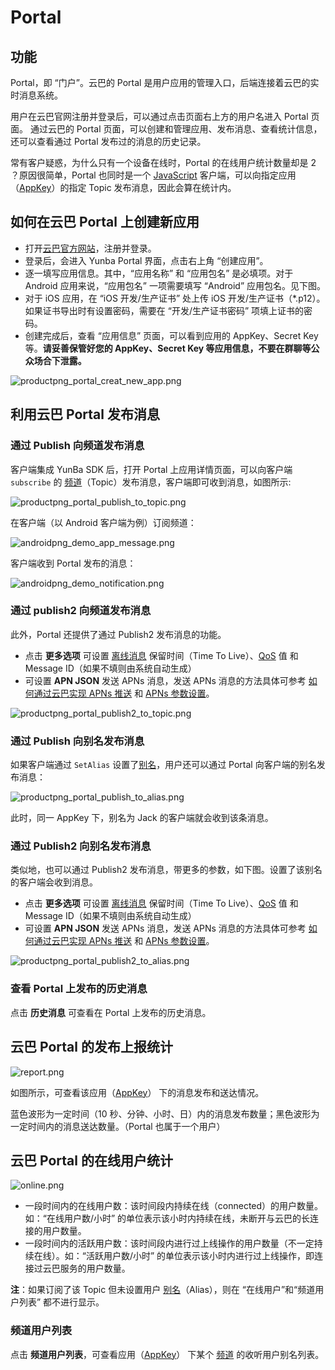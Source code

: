 # Portal

## 功能
Portal，即 “门户”。云巴的 Portal 是用户应用的管理入口，后端连接着云巴的实时消息系统。

用户在云巴官网注册并登录后，可以通过点击页面右上方的用户名进入 Portal 页面。 
通过云巴的 Portal 页面，可以创建和管理应用、发布消息、查看统计信息，还可以查看通过 Portal 发布过的消息的历史记录。

常有客户疑惑，为什么只有一个设备在线时，Portal 的在线用户统计数量却是 2 ？原因很简单，Portal 也同时是一个 [JavaScript](https://github.com/yunba/yunba-javascript-sdk) 客户端，可以向指定应用（[AppKey](product_kb_app_key.md)）的指定 Topic 发布消息，因此会算在统计内。

## 如何在云巴 Portal 上创建新应用

- 打开[云巴官方网站](https://yunba.io)，注册并登录。
- 登录后，会进入 Yunba Portal 界面，点击右上角 “创建应用”。
- 逐一填写应用信息。其中，“应用名称” 和 “应用包名” 是必填项。对于 Android 应用来说，“应用包名” 一项需要填写 “Android” 应用包名。见下图。
- 对于 iOS 应用，在 “iOS 开发/生产证书” 处上传 iOS 开发/生产证书（*.p12）。如果证书导出时有设置密码，需要在 “开发/生产证书密码” 项填上证书的密码。
- 创建完成后，查看 “应用信息” 页面，可以看到应用的 AppKey、Secret Key 等。**请妥善保管好您的 AppKey、Secret Key 等应用信息，不要在群聊等公众场合下泄露。**

![productpng_portal_creat_new_app.png](https://raw.githubusercontent.com/yunba/docs/master/image/productpng_portal_creat_new_app.png)


## 利用云巴 Portal 发布消息

### 通过 Publish 向频道发布消息


客户端集成 YunBa SDK 后，打开 Portal 上应用详情页面，可以向客户端 `subscribe` 的 [频道](product_kb_topic_and_alias.md)（Topic）发布消息，客户端即可收到消息，如图所示:

![productpng_portal_publish_to_topic.png](https://raw.githubusercontent.com/yunba/docs/master/image/productpng_portal_publish_to_topic.png)

在客户端（以 Android 客户端为例）订阅频道：

![androidpng_demo_app_message.png](https://raw.githubusercontent.com/yunba/docs/master/image/androidpng_demo_app_message.png)

客户端收到 Portal 发布的消息：

![androidpng_demo_notification.png](https://raw.githubusercontent.com/yunba/docs/master/image/androidpng_demo_notification.png)

### 通过 publish2 向频道发布消息

此外，Portal 还提供了通过 Publish2 发布消息的功能。

- 点击 **更多选项** 可设置 [离线消息](product_kb_offline_message.md) 保留时间（Time To Live）、[QoS](product_kb_qos.md) 值 和 Message ID（如果不填则由系统自动生成）
- 可设置 **APN JSON** 发送 APNs 消息，发送 APNs 消息的方法具体可参考 [如何通过云巴实现 APNs 推送](ios_kb_apns_implementation.md) 和 [APNs 参数设置](https://developer.apple.com/library/ios/documentation/NetworkingInternet/Conceptual/RemoteNotificationsPG/Chapters/TheNotificationPayload.html#//apple_ref/doc/uid/TP40008194-CH107-SW1)。

![productpng_portal_publish2_to_topic.png](https://raw.githubusercontent.com/yunba/docs/master/image/productpng_portal_publish2_to_topic.png)



### 通过 Publish 向别名发布消息


如果客户端通过 `SetAlias` 设置了[别名](Product_KB_TopicAndAlias)，用户还可以通过 Portal 向客户端的别名发布消息：

![productpng_portal_publish_to_alias.png](https://raw.githubusercontent.com/yunba/docs/master/image/productpng_portal_publish_to_alias.png)

此时，同一 AppKey 下，别名为 Jack 的客户端就会收到该条消息。

### 通过 Publish2 向别名发布消息

类似地，也可以通过 Publish2 发布消息，带更多的参数，如下图。设置了该别名的客户端会收到消息。

- 点击 **更多选项** 可设置 [离线消息](product_kb_offline_message.md) 保留时间（Time To Live）、[QoS](product_kb_qos.md) 值 和 Message ID（如果不填则由系统自动生成）
- 可设置 **APN JSON** 发送 APNs 消息，发送 APNs 消息的方法具体可参考 [如何通过云巴实现 APNs 推送](ios_kb_apns_implementation.md) 和 [APNs 参数设置](https://developer.apple.com/library/ios/documentation/NetworkingInternet/Conceptual/RemoteNotificationsPG/Chapters/TheNotificationPayload.html#//apple_ref/doc/uid/TP40008194-CH107-SW1)。

![productpng_portal_publish2_to_alias.png](https://raw.githubusercontent.com/yunba/docs/master/image/productpng_portal_publish2_to_alias.png)


### 查看 Portal 上发布的历史消息

点击 **历史消息** 可查看在 Portal 上发布的历史消息。


## 云巴 Portal 的发布上报统计

![report.png](https://raw.githubusercontent.com/yunba/docs/master/image/productpng_portal_publish_statistic.png)

如图所示，可查看该应用（[AppKey](product_kb_app_key.md)） 下的消息发布和送达情况。

蓝色波形为一定时间（10 秒、分钟、小时、日）内的消息发布数量；黑色波形为一定时间内的消息送达数量。（Portal 也属于一个用户）

## 云巴 Portal 的在线用户统计

![online.png](https://raw.githubusercontent.com/yunba/docs/master/image/productpng_portal_online_statistic.png)

- 一段时间内的在线用户数：该时间段内持续在线（connected）的用户数量。如：“在线用户数/小时” 的单位表示该小时内持续在线，未断开与云巴的长连接的用户数量。
- 一段时间内的活跃用户数：该时间段内进行过上线操作的用户数量（不一定持续在线）。如：“活跃用户数/小时” 的单位表示该小时内进行过上线操作，即连接过云巴服务的用户数量。

**注**：如果订阅了该 Topic 但未设置用户 [别名](Product_KB_TopicAndAlias)（Alias），则在 “在线用户”和“频道用户列表” 都不进行显示。

### 频道用户列表

点击 **频道用户列表**，可查看应用（[AppKey](product_kb_app_key.md)） 下某个 [频道](product_kb_topic_and_alias.md) 的收听用户别名列表。


